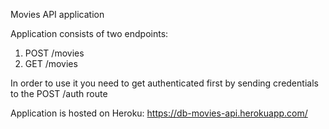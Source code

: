 Movies API application

Application consists of two endpoints:

1. POST /movies
2. GET /movies

In order to use it you need to get authenticated first by sending credentials to the POST /auth route

Application is hosted on Heroku:
https://db-movies-api.herokuapp.com/
